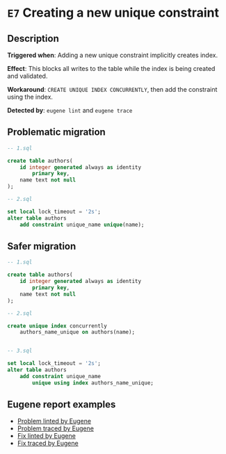 # `E7` Creating a new unique constraint

## Description

**Triggered when**: Adding a new unique constraint implicitly creates index.

**Effect**: This blocks all writes to the table while the index is being created and validated.

**Workaround**: `CREATE UNIQUE INDEX CONCURRENTLY`, then add the constraint using the index.

**Detected by**: `eugene lint` and `eugene trace`

## Problematic migration

```sql
-- 1.sql

create table authors(
    id integer generated always as identity
        primary key,
    name text not null
);

-- 2.sql

set local lock_timeout = '2s';
alter table authors
    add constraint unique_name unique(name);

```

## Safer migration

```sql
-- 1.sql

create table authors(
    id integer generated always as identity
        primary key,
    name text not null
);

-- 2.sql

create unique index concurrently
    authors_name_unique on authors(name);


-- 3.sql

set local lock_timeout = '2s';
alter table authors
    add constraint unique_name
        unique using index authors_name_unique;

```

## Eugene report examples

- [Problem linted by Eugene](unsafe_lint.md)
- [Problem traced by Eugene](unsafe_trace.md)
- [Fix linted by Eugene](safer_trace.md)
- [Fix traced by Eugene](safer_trace.md)

